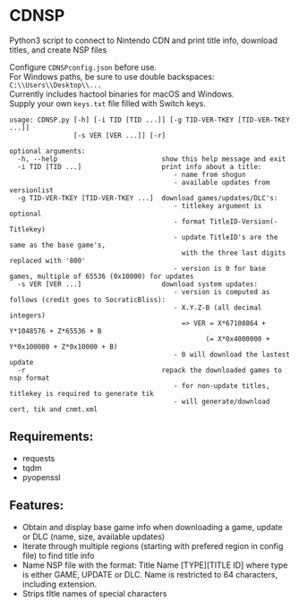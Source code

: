 # CDNSP
Python3 script to connect to Nintendo CDN and print title info, download titles, and create NSP files

Configure `CDNSPconfig.json` before use.<br> 
For Windows paths, be sure to use double backspaces: `C:\\Users\\Desktop\\...`<br>
Currently includes hactool binaries for macOS and Windows.<br>
Supply your own `keys.txt` file filled with Switch keys.

```
usage: CDNSP.py [-h] [-i TID [TID ...]] [-g TID-VER-TKEY [TID-VER-TKEY ...]]
                [-s VER [VER ...]] [-r]

optional arguments:
  -h, --help                          show this help message and exit
  -i TID [TID ...]                    print info about a title:
                                         - name from shogun
                                         - available updates from versionlist
  -g TID-VER-TKEY [TID-VER-TKEY ...]  download games/updates/DLC's:
                                         - titlekey argument is optional
                                         - format TitleID-Version(-Titlekey)
                                         - update TitleID's are the same as the base game's,
                                           with the three last digits replaced with '800'
                                         - version is 0 for base games, multiple of 65536 (0x10000) for updates
  -s VER [VER ...]                    download system updates:
                                         - version is computed as follows (credit goes to SocraticBliss):
                                         - X.Y.Z-B (all decimal integers)
                                           => VER = X*67108864 + Y*1048576 + Z*65536 + B
                                                 (= X*0x4000000 + Y*0x100000 + Z*0x10000 + B)
                                         - 0 will download the lastest update
  -r                                  repack the downloaded games to nsp format
                                         - for non-update titles, titlekey is required to generate tik
                                         - will generate/download cert, tik and cnmt.xml
```

## Requirements:
  * requests
  * tqdm
  * pyopenssl
  
 ## Features:
   * Obtain and display base game info when downloading a game, update or DLC (name, size, available updates)
   * Iterate through multiple regions (starting with prefered region in config file) to find title info
   * Name NSP file with the format: Title Name \[TYPE]\[TITLE ID] where type is either GAME, UPDATE or DLC. Name is restricted to 64 characters, including extension.
   * Strips tItle names of special characters
